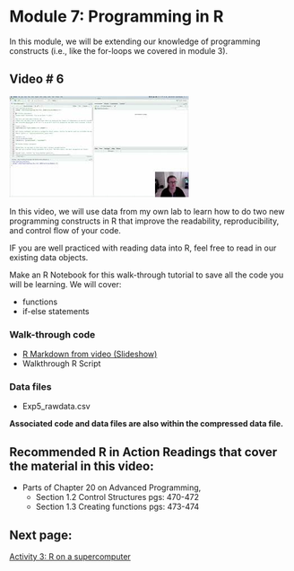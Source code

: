 Module 7: Programming in R
================

In this module, we will be extending our knowledge of programming
constructs (i.e., like the for-loops we covered in module 3).

## Video \# 6

[![](images/mq1.jpeg)](https://youtu.be/3gGnqDXB76Q)

In this video, we will use data from my own lab to learn how to do two
new programming constructs in R that improve the readability,
reproducibility, and control flow of your code.

IF you are well practiced with reading data into R, feel free to read in
our existing data objects.

Make an R Notebook for this walk-through tutorial to save all the code
you will be learning. We will cover:

- functions
- if-else statements

### Walk-through code

- [R Markdown from video (Slideshow)](docs/4.06.Programming_in_R.html)
- Walkthrough R Script

### Data files

- Exp5_rawdata.csv

**Associated code and data files are also within the compressed data
file.**

## Recommended R in Action Readings that cover the material in this video:

- Parts of Chapter 20 on Advanced Programming,
  - Section 1.2 Control Structures pgs: 470-472
  - Section 1.3 Creating functions pgs: 473-474

## Next page:

[Activity 3: R on a supercomputer](docs/activity3.md)

